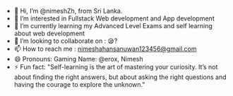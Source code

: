 - 👋 Hi, I’m @nimeshZh, from Sri Lanka.
- 👀 I’m interested in Fullstack Web development and App development
- 🌱 I’m currently learning my Advanced Level Exams and self learning about web development
- 💞️ I’m looking to collaborate on : 😪?
- 📫 How to reach me : nimeshahansanuwan123456@gmail.com
- 😄 Pronouns: Gaming Name: @erox, Nimesh
- ⚡ Fun fact: "Self-learning is the art of mastering your curiosity. It’s not about finding the right answers, but about asking the right questions and having the courage to explore the unknown."

<!---
nimeshZh/nimeshZh is a ✨ special ✨ repository because its `README.md` (this file) appears on your GitHub profile.
You can click the Preview link to take a look at your changes.
--->
